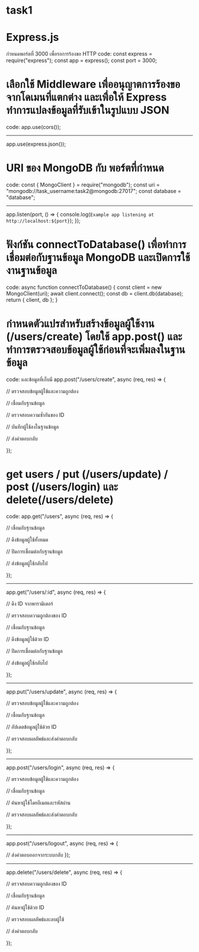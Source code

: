 # task1

# Express.js 
กำหนดพอร์ตที่ 3000 เพื่อรอการร้องขอ HTTP
code:
const express = require("express");
const app = express();
const port = 3000;
# เลือกใช้ Middleware เพื่ออนุญาตการร้องขอจากโดเมนที่แตกต่าง และเพื่อให้ Express ทำการแปลงข้อมูลที่รับเข้าในรูปแบบ JSON
code:
app.use(cors());

-----------------------
app.use(express.json());

# URI ของ MongoDB กับ พอร์ตที่กำหนด 
code: 
const { MongoClient } = require("mongodb");
const uri = "mongodb://task_username:task2@mongodb:27017";
const database = "database";

------------------------------------
app.listen(port, () => {
  console.log(`Example app listening at http://localhost:${port}`);
});
# ฟังก์ชัน connectToDatabase() เพื่อทำการเชื่อมต่อกับฐานข้อมูล MongoDB และเปิดการใช้งานฐานข้อมูล
code: 
async function connectToDatabase() {
  const client = new MongoClient(uri);
  await client.connect();
  const db = client.db(database);
  return { client, db };
}
# กำหนดตัวแปรสำหรับสร้างข้อมูลผู้ใช้งาน (/users/create) โดยใช้ app.post() และทำการตรวจสอบข้อมูลผู้ใช้ก่อนที่จะเพิ่มลงในฐานข้อมูล
code: และข้อมูลที่เก็บมี
app.post("/users/create", async (req, res) => {

  // ตรวจสอบข้อมูลผู้ใช้และความถูกต้อง

  // เชื่อมกับฐานข้อมูล

  // ตรวจสอบความซ้ำกันของ ID

  // บันทึกผู้ใช้ลงในฐานข้อมูล

  // ส่งคำตอบกลับ

});
# get users / put  (/users/update) / post (/users/login) และ delete(/users/delete) 
code:
app.get("/users", async (req, res) => {

  // เชื่อมกับฐานข้อมูล

  // ดึงข้อมูลผู้ใช้ทั้งหมด

  // ปิดการเชื่อมต่อกับฐานข้อมูล

  // ส่งข้อมูลผู้ใช้กลับไป

});

----------------------------------
app.get("/users/:id", async (req, res) => {

  // ดึง ID จากพารามิเตอร์

  // ตรวจสอบความถูกต้องของ ID

  // เชื่อมกับฐานข้อมูล

  // ดึงข้อมูลผู้ใช้ด้วย ID

  // ปิดการเชื่อมต่อกับฐานข้อมูล

  // ส่งข้อมูลผู้ใช้กลับไป

});

---------------------------------
app.put("/users/update", async (req, res) => {

  // ตรวจสอบข้อมูลผู้ใช้และความถูกต้อง

  // เชื่อมกับฐานข้อมูล

  // อัปเดตข้อมูลผู้ใช้ด้วย ID

  // ตรวจสอบผลลัพธ์และส่งคำตอบกลับ

});

-------------------------------

app.post("/users/login", async (req, res) => {

  // ตรวจสอบข้อมูลผู้ใช้และความถูกต้อง

  // เชื่อมกับฐานข้อมูล

  // ค้นหาผู้ใช้โดยอีเมลและรหัสผ่าน

  // ตรวจสอบผลลัพธ์และส่งคำตอบกลับ

});

-----------------------------

app.post("/users/logout", async (req, res) => {

  // ส่งคำตอบออกจากระบบกลับ
});

----------------------------
app.delete("/users/delete", async (req, res) => {

  // ตรวจสอบความถูกต้องของ ID

  // เชื่อมกับฐานข้อมูล

  // ค้นหาผู้ใช้ด้วย ID

  // ตรวจสอบผลลัพธ์และลบผู้ใช้

  // ส่งคำตอบกลับ

});
